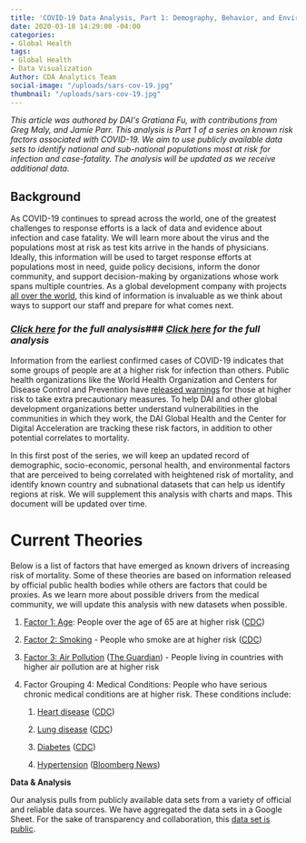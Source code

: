 ```yaml
---
title: 'COVID-19 Data Analysis, Part 1: Demography, Behavior, and Environment'
date: 2020-03-18 14:29:00 -04:00
categories:
- Global Health
tags:
- Global Health
- Data Visualization
Author: CDA Analytics Team
social-image: "/uploads/sars-cov-19.jpg"
thumbnail: "/uploads/sars-cov-19.jpg"
---
```


*This article was authored by DAI's Gratiana Fu, with contributions from Greg Maly, and Jamie Parr. This analysis is Part 1 of a series on known risk factors associated with COVID-19. We aim to use publicly available data sets to identify national and sub-national populations most at risk for infection and case-fatality. The analysis will be updated as we receive additional data.*

<!--more-->

## **Background**

As COVID-19 continues to spread across the world, one of the greatest challenges to response efforts is a lack of data and evidence about infection and case fatality. We will learn more about the virus and the populations most at risk as test kits arrive in the hands of physicians. Ideally, this information will be used to target response efforts at populations most in need, guide policy decisions, inform the donor community, and support decision-making by organizations whose work spans multiple countries. As a global development company with projects [all over the world](https://www.dai.com/extras/maps/index.html), this kind of information is invaluable as we think about ways to support our staff and prepare for what comes next.

### *[Click here](https://dai-ictgeo.github.io/covid_19_part_1/) for the full analysis*### *[Click here](https://dai-ictgeo.github.io/covid_19_part_1/) for the full analysis*

Information from the earliest confirmed cases of COVID-19 indicates that some groups of people are at a higher risk for infection than others. Public health organizations like the World Health Organization and Centers for Disease Control and Prevention have [released warnings](https://www.cdc.gov/coronavirus/2019-ncov/specific-groups/high-risk-complications.html) for those at higher risk to take extra precautionary measures. To help DAI and other global development organizations better understand vulnerabilities in the communities in which they work, the DAI Global Health and the Center for Digital Acceleration are tracking these risk factors, in addition to other potential correlates to mortality.

In this first post of the series, we will keep an updated record of demographic, socio-economic, personal health, and environmental factors that are perceived to being correlated with heightened risk of mortality, and identify known country and subnational datasets that can help us identify regions at risk. We will supplement this analysis with charts and maps. This document will be updated over time.

# **Current Theories**

Below is a list of factors that have emerged as known drivers of increasing risk of mortality. Some of these theories are based on information released by official public health bodies while others are factors that could be proxies. As we learn more about possible drivers from the medical community, we will update this analysis with new datasets when possible.

1. [Factor 1: Age](https://dai-ictgeo.github.io/covid_19_part_1/#Factor-1:-Age): People over the age of 65 are at higher risk ([CDC](https://www.cdc.gov/coronavirus/2019-ncov/specific-groups/high-risk-complications.html))

2. [Factor 2: Smoking](https://dai-ictgeo.github.io/covid_19_part_1/#Factor-2:-Smoking) - People who smoke are at higher risk ([CDC](https://www.cdc.gov/coronavirus/2019-ncov/specific-groups/high-risk-complications.html))

3. [Factor 3: Air Pollution](https://dai-ictgeo.github.io/covid_19_part_1/#Factor-3:-Air-Pollution) ([The Guardian](https://www.theguardian.com/environment/2020/mar/17/air-pollution-likely-to-increase-coronavirus-death-rate-warn-experts)) - People living in countries with higher air pollution are at higher risk

4. Factor Grouping 4: Medical Conditions: People who have serious chronic medical conditions are at higher risk. These conditions include:

   1. [Heart disease](https://dai-ictgeo.github.io/covid_19_part_1/#Medical-Condition-A:-Cardiovascular-Disease) ([CDC](https://www.cdc.gov/coronavirus/2019-ncov/specific-groups/high-risk-complications.html))

   2. [Lung disease](https://dai-ictgeo.github.io/covid_19_part_1/#Medical-Condition-B:-Respiratory-Condition) ([CDC](https://www.cdc.gov/coronavirus/2019-ncov/specific-groups/high-risk-complications.html))

   3. [Diabetes](https://dai-ictgeo.github.io/covid_19_part_1/#Medical-Condition-C:-Diabetes) ([CDC](https://www.cdc.gov/coronavirus/2019-ncov/specific-groups/high-risk-complications.html))

   4. [Hypertension](https://dai-ictgeo.github.io/covid_19_part_1/#Medical-Condition-D:-Hypertension) ([Bloomberg News](https://www.bloomberg.com/news/articles/2020-03-09/top-virus-doctor-says-high-blood-pressure-is-major-death-risk))

**Data & Analysis**

Our analysis pulls from publicly available data sets from a variety of official and reliable data sources. We have aggregated the data sets in a Google Sheet. For the sake of transparency and collaboration, this [data set is public](https://docs.google.com/spreadsheets/d/1eeg9dpIlP9jENJsp-cWY51Kw8fojpLnh6mhxORCTPL8/edit?usp=sharing).